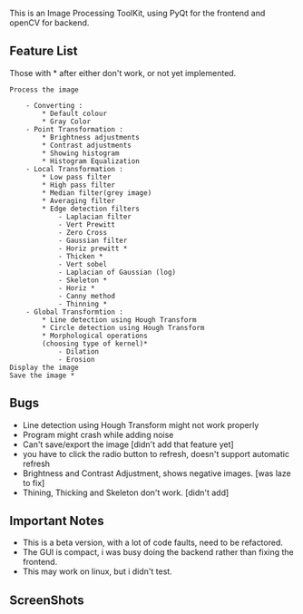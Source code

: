 This is an Image Processing ToolKit, using PyQt for the frontend and openCV for backend.

## Feature List 
Those with * after either don't work, or not yet implemented.

    Process the image

        - Converting : 
            * Default colour 
            * Gray Color
        - Point Transformation : 
            * Brightness adjustments
            * Contrast adjustments
            * Showing histogram
            * Histogram Equalization
        - Local Transformation : 
            * Low pass filter
            * High pass filter
            * Median filter(grey image)
            * Averaging filter
            * Edge detection filters
                - Laplacian filter
                - Vert Prewitt
                - Zero Cross
                - Gaussian filter
                - Horiz prewitt *
                - Thicken *
                - Vert sobel
                - Laplacian of Gaussian (log)
                - Skeleton *
                - Horiz *
                - Canny method
                - Thinning *
        - Global Transformtion :   
            * Line detection using Hough Transform
            * Circle detection using Hough Transform
            * Morphological operations
            (choosing type of kernel)*
                - Dilation 
                - Erosion
    Display the image
    Save the image *

## Bugs 

- Line detection using Hough Transform might not work properly 
- Program might crash while adding noise 
- Can't save/export the image [didn't add that feature yet]
- you have to click the radio button to refresh, doesn't support automatic refresh
- Brightness and Contrast Adjustment, shows negative images. [was laze to fix]
- Thining, Thicking and Skeleton don't work. [didn't add]

## Important Notes

- This is a beta version, with a lot of code faults, need to be refactored. 
- The GUI is compact, i was busy doing the backend rather than fixing the frontend.
- This may work on linux, but i didn't test.

## ScreenShots
